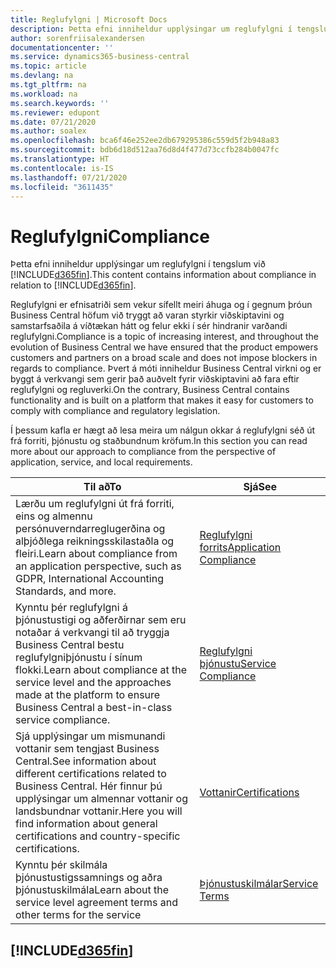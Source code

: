 ```yaml
---
title: Reglufylgni | Microsoft Docs
description: Þetta efni inniheldur upplýsingar um reglufylgni í tengslum við Business Central.
author: sorenfriisalexandersen
documentationcenter: ''
ms.service: dynamics365-business-central
ms.topic: article
ms.devlang: na
ms.tgt_pltfrm: na
ms.workload: na
ms.search.keywords: ''
ms.reviewer: edupont
ms.date: 07/21/2020
ms.author: soalex
ms.openlocfilehash: bca6f46e252ee2db679295386c559d5f2b948a83
ms.sourcegitcommit: bdb6d18d512aa76d8d4f477d73ccfb284b0047fc
ms.translationtype: HT
ms.contentlocale: is-IS
ms.lasthandoff: 07/21/2020
ms.locfileid: "3611435"
---
```

# <a name="compliance"></a><span data-ttu-id="4fd4d-103">Reglufylgni</span><span class="sxs-lookup"><span data-stu-id="4fd4d-103">Compliance</span></span>

<span data-ttu-id="4fd4d-104">Þetta efni inniheldur upplýsingar um reglufylgni í tengslum við [!INCLUDE[d365fin](../includes/d365fin_md.md)].</span><span class="sxs-lookup"><span data-stu-id="4fd4d-104">This content contains information about compliance in relation to [!INCLUDE[d365fin](../includes/d365fin_md.md)].</span></span>  

<span data-ttu-id="4fd4d-105">Reglufylgni er efnisatriði sem vekur sífellt meiri áhuga og í gegnum þróun Business Central höfum við tryggt að varan styrkir viðskiptavini og samstarfsaðila á víðtækan hátt og felur ekki í sér hindranir varðandi reglufylgni.</span><span class="sxs-lookup"><span data-stu-id="4fd4d-105">Compliance is a topic of increasing interest, and throughout the evolution of Business Central we have ensured that the product empowers customers and partners on a broad scale and does not impose blockers in regards to compliance.</span></span> <span data-ttu-id="4fd4d-106">Þvert á móti inniheldur Business Central virkni og er byggt á verkvangi sem gerir það auðvelt fyrir viðskiptavini að fara eftir reglufylgni og regluverki.</span><span class="sxs-lookup"><span data-stu-id="4fd4d-106">On the contrary, Business Central contains functionality and is built on a platform that makes it easy for customers to comply with compliance and regulatory legislation.</span></span>

<span data-ttu-id="4fd4d-107">Í þessum kafla er hægt að lesa meira um nálgun okkar á reglufylgni séð út frá forriti, þjónustu og staðbundnum kröfum.</span><span class="sxs-lookup"><span data-stu-id="4fd4d-107">In this section you can read more about our approach to compliance from the perspective of application, service, and local  requirements.</span></span>

|<span data-ttu-id="4fd4d-108">**Til að**</span><span class="sxs-lookup"><span data-stu-id="4fd4d-108">**To**</span></span>|<span data-ttu-id="4fd4d-109">**Sjá**</span><span class="sxs-lookup"><span data-stu-id="4fd4d-109">**See**</span></span>|  
|------------|-------------|  
|<span data-ttu-id="4fd4d-110">Lærðu um reglufylgni út frá forriti, eins og almennu persónuverndarreglugerðina og alþjóðlega reikningsskilastaðla og fleiri.</span><span class="sxs-lookup"><span data-stu-id="4fd4d-110">Learn about compliance from an application perspective, such as GDPR, International Accounting Standards, and more.</span></span>|[<span data-ttu-id="4fd4d-111">Reglufylgni forrits</span><span class="sxs-lookup"><span data-stu-id="4fd4d-111">Application Compliance</span></span>](compliance-application-compliance.md)|  
|<span data-ttu-id="4fd4d-112">Kynntu þér reglufylgni á þjónustustigi og aðferðirnar sem eru notaðar á verkvangi til að tryggja Business Central bestu reglufylgniþjónustu í sínum flokki.</span><span class="sxs-lookup"><span data-stu-id="4fd4d-112">Learn about compliance at the service level and the approaches made at the platform to ensure Business Central a best-in-class service compliance.</span></span>|[<span data-ttu-id="4fd4d-113">Reglufylgni þjónustu</span><span class="sxs-lookup"><span data-stu-id="4fd4d-113">Service Compliance</span></span>](compliance-service-compliance.md)|  
|<span data-ttu-id="4fd4d-114">Sjá upplýsingar um mismunandi vottanir sem tengjast Business Central.</span><span class="sxs-lookup"><span data-stu-id="4fd4d-114">See information about different certifications related to Business Central.</span></span> <span data-ttu-id="4fd4d-115">Hér finnur þú upplýsingar um almennar vottanir og landsbundnar vottanir.</span><span class="sxs-lookup"><span data-stu-id="4fd4d-115">Here you will find information about general certifications and country-specific certifications.</span></span>|[<span data-ttu-id="4fd4d-116">Vottanir</span><span class="sxs-lookup"><span data-stu-id="4fd4d-116">Certifications</span></span>](compliance-certifications.md)|  
|<span data-ttu-id="4fd4d-117">Kynntu þér skilmála þjónustustigssamnings og aðra þjónustuskilmála</span><span class="sxs-lookup"><span data-stu-id="4fd4d-117">Learn about the service level agreement terms and other terms for the service</span></span>|[<span data-ttu-id="4fd4d-118">Þjónustuskilmálar</span><span class="sxs-lookup"><span data-stu-id="4fd4d-118">Service Terms</span></span>](compliance-service-compliance.md#service-terms)|  

## [!INCLUDE[d365fin](../includes/free_trial_md.md)]  
